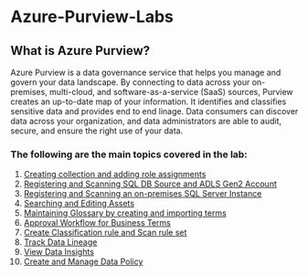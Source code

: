 # Azure-Purview-Labs

## What is Azure Purview?
Azure Purview is a data governance service that helps you manage and govern your data landscape. 
By connecting to data across your on-premises, multi-cloud, and software-as-a-service (SaaS) sources, Purview creates an up-to-date map of your information. 
It identifies and classifies sensitive data and provides end to end linage.
Data consumers can discover data across your organization, and data administrators are able to audit, secure, and ensure the right use of your data.

### The following are the main topics covered in the lab:
1. [Creating collection and adding role assignments](./steps/01_creating-collection-and-adding-role-assignments/documentation.md)
1. [Registering and Scanning SQL DB Source and ADLS Gen2 Account](./steps/02_registering-and-scanning-sql-db-source-and-adls-gen2-account/documentation.md)
1. [Registering and Scanning an on-premises SQL Server Instance](./steps/03_registering-and-scanning-an-on-premises-sql-server-instance/documentation.md)
1. [Searching and Editing Assets](./steps/04_searching-and-editing-assets/documentation.md)
1. [Maintaining Glossary by creating and importing terms](./steps/05_maintaining-glossary-by-creating-and-importing-terms/documentation.md)
1. [Approval Workflow for Business Terms](./steps/06_approval-workflow-for-business-terms/documentation.md)
1. [Create Classification rule and Scan rule set](./steps/07_create-classification-rule-and-scan-rule-set/documentation.md)
1. [Track Data Lineage](./steps/08_track-data-lineage-by-connecting-azure-data-factory/documentation.md)
1. [View Data Insights](./steps/09_view-data-insights/documentation.md)
1. [Create and Manage Data Policy](./steps/10_create-and-manage-data-policy/documentation.md)
